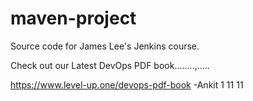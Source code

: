 # maven-project
Source code for James Lee's Jenkins course.

Check out our Latest DevOps PDF book........,.....

https://www.level-up.one/devops-pdf-book -Ankit 1 11 11
